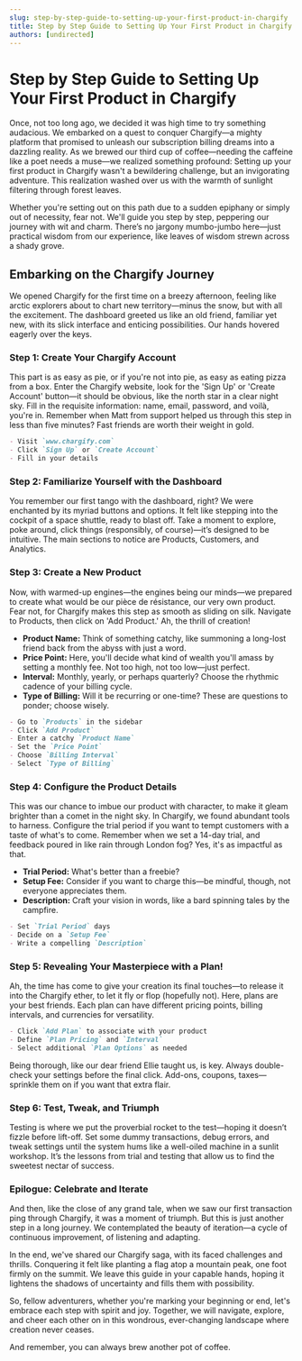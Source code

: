 ```yaml
---
slug: step-by-step-guide-to-setting-up-your-first-product-in-chargify
title: Step by Step Guide to Setting Up Your First Product in Chargify
authors: [undirected]
---
```



# Step by Step Guide to Setting Up Your First Product in Chargify

Once, not too long ago, we decided it was high time to try something audacious. We embarked on a quest to conquer Chargify—a mighty platform that promised to unleash our subscription billing dreams into a dazzling reality. As we brewed our third cup of coffee—needing the caffeine like a poet needs a muse—we realized something profound: Setting up your first product in Chargify wasn't a bewildering challenge, but an invigorating adventure. This realization washed over us with the warmth of sunlight filtering through forest leaves. 

Whether you're setting out on this path due to a sudden epiphany or simply out of necessity, fear not. We'll guide you step by step, peppering our journey with wit and charm. There’s no jargony mumbo-jumbo here—just practical wisdom from our experience, like leaves of wisdom strewn across a shady grove.

## Embarking on the Chargify Journey

We opened Chargify for the first time on a breezy afternoon, feeling like arctic explorers about to chart new territory—minus the snow, but with all the excitement. The dashboard greeted us like an old friend, familiar yet new, with its slick interface and enticing possibilities. Our hands hovered eagerly over the keys.

### Step 1: Create Your Chargify Account

This part is as easy as pie, or if you're not into pie, as easy as eating pizza from a box. Enter the Chargify website, look for the 'Sign Up' or 'Create Account' button—it should be obvious, like the north star in a clear night sky. Fill in the requisite information: name, email, password, and voilà, you're in. Remember when Matt from support helped us through this step in less than five minutes? Fast friends are worth their weight in gold.

```markdown
- Visit `www.chargify.com`
- Click `Sign Up` or `Create Account`
- Fill in your details
```

### Step 2: Familiarize Yourself with the Dashboard

You remember our first tango with the dashboard, right? We were enchanted by its myriad buttons and options. It felt like stepping into the cockpit of a space shuttle, ready to blast off. Take a moment to explore, poke around, click things (responsibly, of course)—it’s designed to be intuitive. The main sections to notice are Products, Customers, and Analytics.

### Step 3: Create a New Product

Now, with warmed-up engines—the engines being our minds—we prepared to create what would be our pièce de résistance, our very own product. Fear not, for Chargify makes this step as smooth as sliding on silk. Navigate to Products, then click on 'Add Product.' Ah, the thrill of creation!

- **Product Name:** Think of something catchy, like summoning a long-lost friend back from the abyss with just a word.
- **Price Point:** Here, you'll decide what kind of wealth you'll amass by setting a monthly fee. Not too high, not too low—just perfect.
- **Interval:** Monthly, yearly, or perhaps quarterly? Choose the rhythmic cadence of your billing cycle.
- **Type of Billing:** Will it be recurring or one-time? These are questions to ponder; choose wisely.

```markdown
- Go to `Products` in the sidebar
- Click `Add Product`
- Enter a catchy `Product Name`
- Set the `Price Point`
- Choose `Billing Interval`
- Select `Type of Billing`
```

### Step 4: Configure the Product Details

This was our chance to imbue our product with character, to make it gleam brighter than a comet in the night sky. In Chargify, we found abundant tools to harness. Configure the trial period if you want to tempt customers with a taste of what's to come. Remember when we set a 14-day trial, and feedback poured in like rain through London fog? Yes, it's as impactful as that.

- **Trial Period:** What's better than a freebie?
- **Setup Fee:** Consider if you want to charge this—be mindful, though, not everyone appreciates them.
- **Description:** Craft your vision in words, like a bard spinning tales by the campfire.

```markdown
- Set `Trial Period` days
- Decide on a `Setup Fee`
- Write a compelling `Description`
```

### Step 5: Revealing Your Masterpiece with a Plan!

Ah, the time has come to give your creation its final touches—to release it into the Chargify ether, to let it fly or flop (hopefully not). Here, plans are your best friends. Each plan can have different pricing points, billing intervals, and currencies for versatility.

```markdown
- Click `Add Plan` to associate with your product
- Define `Plan Pricing` and `Interval`
- Select additional `Plan Options` as needed
```

Being thorough, like our dear friend Ellie taught us, is key. Always double-check your settings before the final click. Add-ons, coupons, taxes—sprinkle them on if you want that extra flair.

### Step 6: Test, Tweak, and Triumph

Testing is where we put the proverbial rocket to the test—hoping it doesn’t fizzle before lift-off. Set some dummy transactions, debug errors, and tweak settings until the system hums like a well-oiled machine in a sunlit workshop. It’s the lessons from trial and testing that allow us to find the sweetest nectar of success.

### Epilogue: Celebrate and Iterate

And then, like the close of any grand tale, when we saw our first transaction ping through Chargify, it was a moment of triumph. But this is just another step in a long journey. We contemplated the beauty of iteration—a cycle of continuous improvement, of listening and adapting.

In the end, we've shared our Chargify saga, with its faced challenges and thrills. Conquering it felt like planting a flag atop a mountain peak, one foot firmly on the summit. We leave this guide in your capable hands, hoping it lightens the shadows of uncertainty and fills them with possibility.

So, fellow adventurers, whether you're marking your beginning or end, let's embrace each step with spirit and joy. Together, we will navigate, explore, and cheer each other on in this wondrous, ever-changing landscape where creation never ceases.

And remember, you can always brew another pot of coffee.